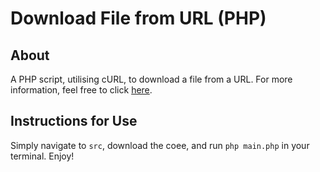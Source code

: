 # Download File from URL (PHP)

## About

A PHP script, utilising cURL, to download a file from a URL. For more information, feel free to click [here](https://www.php.net/manual/en/book.curl.php).

## Instructions for Use

Simply navigate to `src`, download the coee, and run `php main.php` in your terminal. Enjoy!
